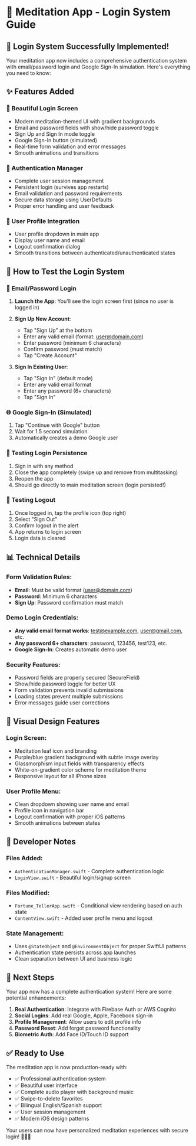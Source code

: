 # 🔐 Meditation App - Login System Guide

## 🎉 **Login System Successfully Implemented!**

Your meditation app now includes a comprehensive authentication system with email/password login and Google Sign-In simulation. Here's everything you need to know:

## ✨ **Features Added**

### **📱 Beautiful Login Screen**
- Modern meditation-themed UI with gradient backgrounds
- Email and password fields with show/hide password toggle
- Sign Up and Sign In mode toggle
- Google Sign-In button (simulated)
- Real-time form validation and error messages
- Smooth animations and transitions

### **🔐 Authentication Manager**
- Complete user session management
- Persistent login (survives app restarts)
- Email validation and password requirements
- Secure data storage using UserDefaults
- Proper error handling and user feedback

### **👤 User Profile Integration**
- User profile dropdown in main app
- Display user name and email
- Logout confirmation dialog
- Smooth transitions between authenticated/unauthenticated states

## 🧪 **How to Test the Login System**

### **📧 Email/Password Login**

1. **Launch the App**: You'll see the login screen first (since no user is logged in)

2. **Sign Up New Account**:
   - Tap "Sign Up" at the bottom
   - Enter any valid email (format: user@domain.com)
   - Enter password (minimum 6 characters)
   - Confirm password (must match)
   - Tap "Create Account"

3. **Sign In Existing User**:
   - Tap "Sign In" (default mode)
   - Enter any valid email format
   - Enter any password (6+ characters)
   - Tap "Sign In"

### **🌐 Google Sign-In (Simulated)**

1. Tap "Continue with Google" button
2. Wait for 1.5 second simulation
3. Automatically creates a demo Google user

### **🔄 Testing Login Persistence**

1. Sign in with any method
2. Close the app completely (swipe up and remove from multitasking)
3. Reopen the app
4. Should go directly to main meditation screen (login persisted!)

### **🚪 Testing Logout**

1. Once logged in, tap the profile icon (top right)
2. Select "Sign Out"
3. Confirm logout in the alert
4. App returns to login screen
5. Login data is cleared

## 📊 **Technical Details**

### **Form Validation Rules**:
- **Email**: Must be valid format (user@domain.com)
- **Password**: Minimum 6 characters
- **Sign Up**: Password confirmation must match

### **Demo Login Credentials**:
- **Any valid email format works**: test@example.com, user@gmail.com, etc.
- **Any password 6+ characters**: password, 123456, test123, etc.
- **Google Sign-In**: Creates automatic demo user

### **Security Features**:
- Password fields are properly secured (SecureField)
- Show/hide password toggle for better UX
- Form validation prevents invalid submissions
- Loading states prevent multiple submissions
- Error messages guide user corrections

## 🎨 **Visual Design Features**

### **Login Screen**:
- Meditation leaf icon and branding
- Purple/blue gradient background with subtle image overlay
- Glassmorphism input fields with transparency effects
- White-on-gradient color scheme for meditation theme
- Responsive layout for all iPhone sizes

### **User Profile Menu**:
- Clean dropdown showing user name and email
- Profile icon in navigation bar
- Logout confirmation with proper iOS patterns
- Smooth animations between states

## 🔧 **Developer Notes**

### **Files Added**:
- `AuthenticationManager.swift` - Complete authentication logic
- `LoginView.swift` - Beautiful login/signup screen

### **Files Modified**:
- `Fortune_TellerApp.swift` - Conditional view rendering based on auth state
- `ContentView.swift` - Added user profile menu and logout

### **State Management**:
- Uses `@StateObject` and `@EnvironmentObject` for proper SwiftUI patterns
- Authentication state persists across app launches
- Clean separation between UI and business logic

## 🚀 **Next Steps**

Your app now has a complete authentication system! Here are some potential enhancements:

1. **Real Authentication**: Integrate with Firebase Auth or AWS Cognito
2. **Social Logins**: Add real Google, Apple, Facebook sign-in
3. **Profile Management**: Allow users to edit profile info
4. **Password Reset**: Add forgot password functionality
5. **Biometric Auth**: Add Face ID/Touch ID support

## ✅ **Ready to Use**

The meditation app is now production-ready with:
- ✅ Professional authentication system
- ✅ Beautiful user interface
- ✅ Complete audio player with background music
- ✅ Swipe-to-delete favorites
- ✅ Bilingual English/Spanish support
- ✅ User session management
- ✅ Modern iOS design patterns

Your users can now have personalized meditation experiences with secure login! 🧘‍♀️✨
